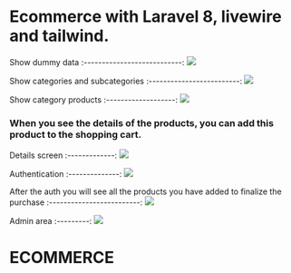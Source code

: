 # Ecommerce with Laravel 8, livewire and tailwind.

Show dummy data
:---------------------------:
![](https://github-images-jusav.s3.eu-central-1.amazonaws.com/ecommerce-laravel8.png)

Show categories and subcategories 
:-------------------------: 
![](https://github-images-jusav.s3.eu-central-1.amazonaws.com/ecommerce-laravel8-2.png)

Show category products 
:-------------------:
![](https://github-images-jusav.s3.eu-central-1.amazonaws.com/ecommerce-laravel8-3.png)


<h3>When you see the details of the products, you can add this product to the shopping cart. </h3>

Details screen
:-------------:
![](https://github-images-jusav.s3.eu-central-1.amazonaws.com/ecommerce-laravel8-5.png)

Authentication
:--------------:
![](https://github-images-jusav.s3.eu-central-1.amazonaws.com/ecommerce-laravel8-6.png)

After the auth you will see all the products you have added to finalize the purchase
:-------------------------:
![](https://github-images-jusav.s3.eu-central-1.amazonaws.com/ecommerce-laravel8-7.png) 


Admin area
:---------:
![](https://github-images-jusav.s3.eu-central-1.amazonaws.com/ecommerce-laravel8-8.png)
# ECOMMERCE
